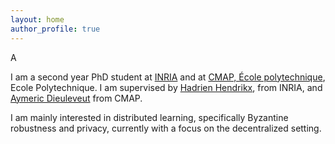 ```yaml
---
layout: home
author_profile: true
---
```

A

I am a second year PhD student at [INRIA](https://www.inria.fr/en) and at [CMAP, École polytechnique](https://portail.polytechnique.edu/cmap/en), Ecole Polytechnique. I am supervised by [Hadrien Hendrikx](https://www.di.ens.fr/hadrien.hendrikx/), from INRIA, and [Aymeric Dieuleveut](http://www.cmap.polytechnique.fr/~aymeric.dieuleveut/) from CMAP.


I am mainly interested in distributed learning, specifically Byzantine robustness and privacy, currently with a focus on the decentralized setting. 
